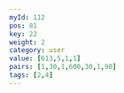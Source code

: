 ```yaml
---
myId: 112
pos: 81
key: 22
weight: 2
category: user
value: [613,5,1,1]
pairs: [1,30,1,600,30,1,90]
tags: [2,4]
---
```

